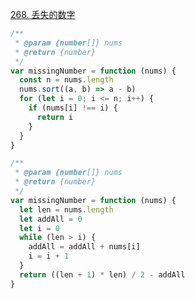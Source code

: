 [268. 丢失的数字](https://leetcode-cn.com/problems/missing-number/)

```javascript
/**
 * @param {number[]} nums
 * @return {number}
 */
var missingNumber = function (nums) {
  const n = nums.length
  nums.sort((a, b) => a - b)
  for (let i = 0; i <= n; i++) {
    if (nums[i] !== i) {
      return i
    }
  }
}
```

```javascript
/**
 * @param {number[]} nums
 * @return {number}
 */
var missingNumber = function (nums) {
  let len = nums.length
  let addAll = 0
  let i = 0
  while (len > i) {
    addAll = addAll + nums[i]
    i = i + 1
  }
  return ((len + 1) * len) / 2 - addAll
}
```
